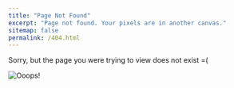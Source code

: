 ```yaml
---
title: "Page Not Found"
excerpt: "Page not found. Your pixels are in another canvas."
sitemap: false
permalink: /404.html
---
```


Sorry, but the page you were trying to view does not exist =(

![](https://www.ivangordeev.com/images/ORFI0N0.jpg "Ooops!")
